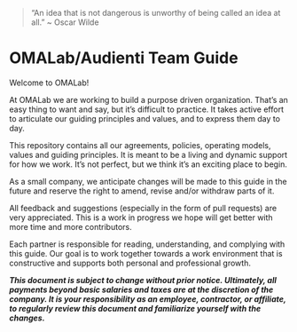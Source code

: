 > “An idea that is not dangerous is unworthy of being called an idea at all.” ~ Oscar Wilde

# OMALab/Audienti Team Guide

Welcome to OMALab!

At OMALab we are working to build a purpose driven organization. That’s an easy thing to want and say, but it’s difficult to practice. It takes active effort to articulate our guiding principles and values, and to express them day to day.

This repository contains all our agreements, policies, operating models, values and guiding principles. It is meant to be a living and dynamic support for how we work. It’s not perfect, but we think it’s an exciting place to begin.

As a small company, we anticipate changes will be made to this guide in the future and reserve the right to amend, revise and/or withdraw parts of it.

All feedback and suggestions (especially in the form of pull requests) are very appreciated. This is a work in progress we hope will get better with more time and more contributors.

Each partner is responsible for reading, understanding, and complying with this guide. Our goal is to work together towards a work environment that is constructive and supports both personal and professional growth.

**_This document is subject to change without prior notice. Ultimately, all payments beyond basic salaries and taxes are at the discretion of the company. It is your responsibility as an employee, contractor, or affiliate, to regularly review this document and familiarize yourself with the changes._**

